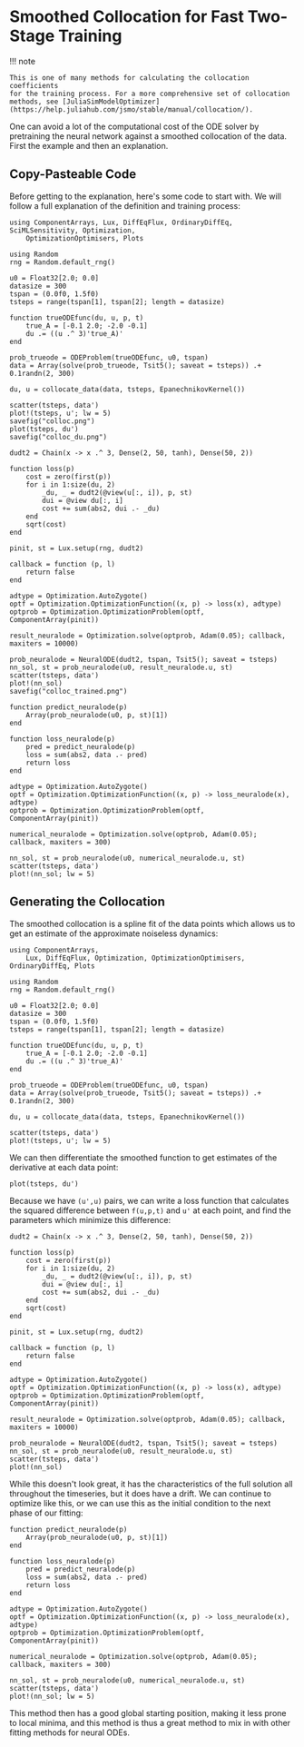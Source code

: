 # Smoothed Collocation for Fast Two-Stage Training

!!! note
    
    This is one of many methods for calculating the collocation coefficients
    for the training process. For a more comprehensive set of collocation
    methods, see [JuliaSimModelOptimizer](https://help.juliahub.com/jsmo/stable/manual/collocation/).

One can avoid a lot of the computational cost of the ODE solver by
pretraining the neural network against a smoothed collocation of the
data. First the example and then an explanation.

## Copy-Pasteable Code

Before getting to the explanation, here's some code to start with. We will follow a full explanation of the definition and training process:

```@example collocation_cp
using ComponentArrays, Lux, DiffEqFlux, OrdinaryDiffEq, SciMLSensitivity, Optimization,
    OptimizationOptimisers, Plots

using Random
rng = Random.default_rng()

u0 = Float32[2.0; 0.0]
datasize = 300
tspan = (0.0f0, 1.5f0)
tsteps = range(tspan[1], tspan[2]; length = datasize)

function trueODEfunc(du, u, p, t)
    true_A = [-0.1 2.0; -2.0 -0.1]
    du .= ((u .^ 3)'true_A)'
end

prob_trueode = ODEProblem(trueODEfunc, u0, tspan)
data = Array(solve(prob_trueode, Tsit5(); saveat = tsteps)) .+ 0.1randn(2, 300)

du, u = collocate_data(data, tsteps, EpanechnikovKernel())

scatter(tsteps, data')
plot!(tsteps, u'; lw = 5)
savefig("colloc.png")
plot(tsteps, du')
savefig("colloc_du.png")

dudt2 = Chain(x -> x .^ 3, Dense(2, 50, tanh), Dense(50, 2))

function loss(p)
    cost = zero(first(p))
    for i in 1:size(du, 2)
        _du, _ = dudt2(@view(u[:, i]), p, st)
        dui = @view du[:, i]
        cost += sum(abs2, dui .- _du)
    end
    sqrt(cost)
end

pinit, st = Lux.setup(rng, dudt2)

callback = function (p, l)
    return false
end

adtype = Optimization.AutoZygote()
optf = Optimization.OptimizationFunction((x, p) -> loss(x), adtype)
optprob = Optimization.OptimizationProblem(optf, ComponentArray(pinit))

result_neuralode = Optimization.solve(optprob, Adam(0.05); callback, maxiters = 10000)

prob_neuralode = NeuralODE(dudt2, tspan, Tsit5(); saveat = tsteps)
nn_sol, st = prob_neuralode(u0, result_neuralode.u, st)
scatter(tsteps, data')
plot!(nn_sol)
savefig("colloc_trained.png")

function predict_neuralode(p)
    Array(prob_neuralode(u0, p, st)[1])
end

function loss_neuralode(p)
    pred = predict_neuralode(p)
    loss = sum(abs2, data .- pred)
    return loss
end

adtype = Optimization.AutoZygote()
optf = Optimization.OptimizationFunction((x, p) -> loss_neuralode(x), adtype)
optprob = Optimization.OptimizationProblem(optf, ComponentArray(pinit))

numerical_neuralode = Optimization.solve(optprob, Adam(0.05); callback, maxiters = 300)

nn_sol, st = prob_neuralode(u0, numerical_neuralode.u, st)
scatter(tsteps, data')
plot!(nn_sol; lw = 5)
```

## Generating the Collocation

The smoothed collocation is a spline fit of the data points which allows
us to get an estimate of the approximate noiseless dynamics:

```@example collocation
using ComponentArrays,
    Lux, DiffEqFlux, Optimization, OptimizationOptimisers, OrdinaryDiffEq, Plots

using Random
rng = Random.default_rng()

u0 = Float32[2.0; 0.0]
datasize = 300
tspan = (0.0f0, 1.5f0)
tsteps = range(tspan[1], tspan[2]; length = datasize)

function trueODEfunc(du, u, p, t)
    true_A = [-0.1 2.0; -2.0 -0.1]
    du .= ((u .^ 3)'true_A)'
end

prob_trueode = ODEProblem(trueODEfunc, u0, tspan)
data = Array(solve(prob_trueode, Tsit5(); saveat = tsteps)) .+ 0.1randn(2, 300)

du, u = collocate_data(data, tsteps, EpanechnikovKernel())

scatter(tsteps, data')
plot!(tsteps, u'; lw = 5)
```

We can then differentiate the smoothed function to get estimates of the
derivative at each data point:

```@example collocation
plot(tsteps, du')
```

Because we have `(u',u)` pairs, we can write a loss function that
calculates the squared difference between `f(u,p,t)` and `u'` at each
point, and find the parameters which minimize this difference:

```@example collocation
dudt2 = Chain(x -> x .^ 3, Dense(2, 50, tanh), Dense(50, 2))

function loss(p)
    cost = zero(first(p))
    for i in 1:size(du, 2)
        _du, _ = dudt2(@view(u[:, i]), p, st)
        dui = @view du[:, i]
        cost += sum(abs2, dui .- _du)
    end
    sqrt(cost)
end

pinit, st = Lux.setup(rng, dudt2)

callback = function (p, l)
    return false
end

adtype = Optimization.AutoZygote()
optf = Optimization.OptimizationFunction((x, p) -> loss(x), adtype)
optprob = Optimization.OptimizationProblem(optf, ComponentArray(pinit))

result_neuralode = Optimization.solve(optprob, Adam(0.05); callback, maxiters = 10000)

prob_neuralode = NeuralODE(dudt2, tspan, Tsit5(); saveat = tsteps)
nn_sol, st = prob_neuralode(u0, result_neuralode.u, st)
scatter(tsteps, data')
plot!(nn_sol)
```

While this doesn't look great, it has the characteristics of the
full solution all throughout the timeseries, but it does have a drift.
We can continue to optimize like this, or we can use this as the
initial condition to the next phase of our fitting:

```@example collocation
function predict_neuralode(p)
    Array(prob_neuralode(u0, p, st)[1])
end

function loss_neuralode(p)
    pred = predict_neuralode(p)
    loss = sum(abs2, data .- pred)
    return loss
end

adtype = Optimization.AutoZygote()
optf = Optimization.OptimizationFunction((x, p) -> loss_neuralode(x), adtype)
optprob = Optimization.OptimizationProblem(optf, ComponentArray(pinit))

numerical_neuralode = Optimization.solve(optprob, Adam(0.05); callback, maxiters = 300)

nn_sol, st = prob_neuralode(u0, numerical_neuralode.u, st)
scatter(tsteps, data')
plot!(nn_sol; lw = 5)
```

This method then has a good global starting position, making it less
prone to local minima, and this method is thus a great method to mix in with other
fitting methods for neural ODEs.

